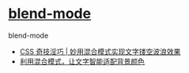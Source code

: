 # [blend-mode](https://developer.mozilla.org/zh-CN/docs/Web/CSS/blend-mode)

blend-mode

- [CSS 奇技淫巧 | 妙用混合模式实现文字镂空波浪效果](https://github.com/chokcoco/iCSS/issues/140)
- [利用混合模式，让文字智能适配背景颜色](https://github.com/chokcoco/iCSS/issues/169)
